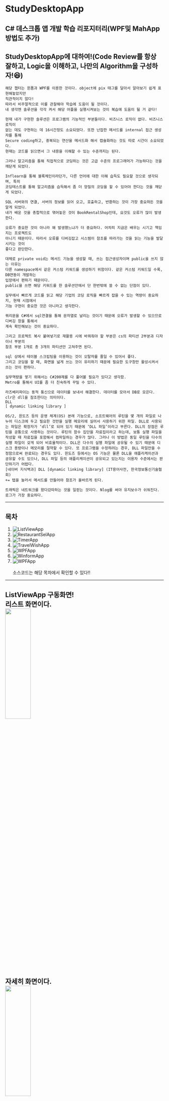# StudyDesktopApp
C# 데스크톱 앱 개발 학습 리포지터리(WPF및 MahApp방법도 추가)
--------------
## StudyDesktopApp에 대하여!(Code Review를 항상 잘하고, Logic을 이해하고, 나만의 Algorithm을 구성하자!😆)
~~~
해당 챕터는 윈폼과 WPF를 이용한 것이다. object에 pix 태그를 달아서 알아보기 쉽게 표현해놓았지만
직관적이지 않다!
따라서 비주얼적으로 이를 관찰해야 학습에 도움이 될 것이다. 
내 생각엔 솔루션을 각각 켜서 해당 어플을 실행시켜보는 것이 복습에 도움이 될 거 같다!
~~~

~~~
현재 내가 구현한 솔루션은 프로그램의 기능적인 부분들이다. 비즈니스 로직이 없다. 비즈니스 로직이
없는 데도 구현하는 데 16시간정도 소요되었다. 또한 난잡한 메서드를 internal 접근 생성자를 통해
Secure coding하고, 중복되는 연산을 메서드화 해서 캡슐화하는 것도 따로 시간이 소요되었다.
현재는 코드를 읽으면서 그 내용을 이해할 수 있는 수준까지는 된다.

그러나 알고리즘을 통해 직접적으로 코딩하는 것은 고급 수준의 프로그래머가 가능하다는 것을 
깨닫게 되었다. 

Inflearn을 통해 블록체인이라던가, 다른 언어에 대한 이해 습득도 필요할 것으로 생각되며, 특히
코딩테스트를 통해 알고리즘을 습득해서 좀 더 양질의 코딩을 할 수 있어야 한다는 것을 깨닫게 되었다.

SQL 서버와의 연결, 서버의 정보를 읽어 오고, 호출하고, 반환하는 것이 가장 중요하든 것을 알게 되었다.
내가 배운 것을 총합적으로 엮어놓은 것이 BookRentalShop인데, 요것도 오류가 많이 발생한다.

오류가 중요한 것이 아니라 왜 발생했느냐가 더 중요하다. 어차피 지금은 배우는 시기고 책임지는 프로젝트도
아니기 때문이다. 따라서 오류를 디버깅잡고 시스템이 참조를 따라가는 것을 읽는 기능을 발달시키는 것이
좋다고 판단한다.

대체로 private void는 메서드 기능을 생성할 때, 쓰는 접근생성자이며 public을 쓰지 않는 이유는
다른 namespace에서 같은 커스텀 키워드를 생성하기 위함이다. 같은 커스텀 키워드일 수록, DB연동이 개발하는
입장에서 편하기 때문이다.
public을 쓰면 해당 키워드를 한 솔루션안에서 단 한번밖에 쓸 수 없는 단점이 있다.

실무에서 빠르게 코드를 읽고 해당 기업의 코딩 로직을 빠르게 잡을 수 있는 역량이 중요하지, 현재 시점에서
기능 구현이 중요한 것은 아니라고 생각한다.

쿼리문을 C#에서 sql연결을 통해 문자열로 날리는 것이기 때문에 오류가 발생할 수 있으므로 디버깅 창을 통해서
계속 확인해보는 것이 중요하다.

그리고 프로젝트 복사 붙여넣기로 재활용 시에 바꿔줘야 할 부분은 cs의 파티션 2부분과 디자이너 부분의
참조 부분 1개로 총 3개의 파티션만 고쳐주면 된다.

sql 상에서 테이블 스크립팅을 이용하는 것이 오탈자를 줄일 수 있어서 좋다.
그리고 코딩을 할 때, 화면을 넓게 쓰는 것이 유리하기 때문에 필요한 도구창만 활성시켜서 쓰는 것이 편하다.

실무역량을 쌓기 위해서는 C#200제를 다 풀어볼 필요가 있다고 생각함.
Metro를 통해서 UI를 좀 더 친숙하게 꾸밀 수 있다.
~~~

~~~
라즈베리파이는 동적 통신으로 데이터를 보내서 해결한다. 데이터를 모아서 DB로 모은다. clr은 dll을 참조한다는 의미이다.
DLL
[ dynamic linking library ]

OS/2, 윈도즈 등의 운영 체계(OS) 본래 기능으로, 소프트웨어의 루틴을 몇 개의 파일로 나누어 디스크에 두고 필요한 것만을 실행 메모리에 실어서 사용하기 위한 파일. DLL로 사용되는 파일은 확장자가 ‘dll’로 되어 있기 때문에 ‘DLL 파일’이라고 부른다. DLL의 장점은 루틴을 공통으로 사용하는 것이다. 루틴의 함수 집단을 자료집이라고 하는데, 보통 실행 파일을 작성할 때 자료집을 포함해서 컴파일하는 경우가 많다. 그러나 이 방법은 동일 루틴을 다수의 실행 파일이 갖게 되어 비효율적이다. DLL은 다수의 실행 파일에 공유될 수 있기 때문에 디스크 용량이나 메모리를 절약할 수 있다. 또 프로그램을 수정하려는 경우, DLL 파일만을 수정함으로써 완료되는 경우도 있다. 윈도즈 등에서는 OS 기능은 물론 DLL을 애플리케이션과 공유할 수도 있으나, DLL 파일 등의 애플리케이션이 공유되고 있는지는 이용자 수준에서는 판단하기가 어렵다.
[네이버 지식백과] DLL [dynamic linking library] (IT용어사전, 한국정보통신기술협회)
+= 텝을 눌러서 메서드를 만들어야 참조가 올바르게 된다.

트래픽은 네트워크를 왔다갔따하는 것을 일컫는 것이다. Nlog를 써야 유지보수가 쉬워진다. 로그가 가장 중요하다.
~~~
---------------
## 목차
1. ![ListViewApp](https://github.com/ochestra365/StudyDesktopApp/tree/main/ListViewApp)
2. ![RestaurantSelApp](https://github.com/ochestra365/StudyDesktopApp/tree/main/RestaurantSelApp)
3. ![TimerApp](https://github.com/ochestra365/StudyDesktopApp/tree/main/TimerApp)
4. ![TravelWishApp](https://github.com/ochestra365/StudyDesktopApp/tree/main/TravelWishApp)
5. ![WPFApp](https://github.com/ochestra365/StudyDesktopApp/tree/main/WPFApp)
6. ![WinformApp](https://github.com/ochestra365/StudyDesktopApp/tree/main/WinformApp)
7. ![WPFApp](https://github.com/ochestra365/StudyDesktopApp/tree/main/WPFApp)<br><br>
소스코드는 해당 목차에서 확인할 수 있다!!
-------------
ListViewApp 구동화면!<br>
리스트 화면이다.<br>
<img src="https://github.com/ochestra365/StudyDesktopApp/blob/main/ListViewApp/Images/%EB%A6%AC%EC%8A%A4%ED%8A%B8.png" width="40%" height="30%" ><br>
자세히 화면이다.<br>
<img src="https://github.com/ochestra365/StudyDesktopApp/blob/main/ListViewApp/Images/%EC%9E%90%EC%84%B8%ED%9E%88.png" width="40%" height="30%" ><br>
작은 아이콘 화면이다.<br>
<img src="https://github.com/ochestra365/StudyDesktopApp/blob/main/ListViewApp/Images/%EC%9E%91%EC%9D%80%EC%95%84%EC%9D%B4%EC%BD%98.png" width="40%" height="30%" ><br>
큰 아이콘 화면이다.<br>
<img src="https://github.com/ochestra365/StudyDesktopApp/blob/main/ListViewApp/Images/%ED%81%B0%20%EC%95%84%EC%9D%B4%EC%BD%98.png" width="40%" height="30%" ><br><br>
윈폼의 ListBox를 활용한 앱 구동원리를 배울 수 있었다. 속성의 네임을 잘 정하고, 윈폼화면을 먼저 구성하는 것이 작업효율이 높다.
-------------
레스토랑 초기화면!<br>
<img src="https://github.com/ochestra365/StudyDesktopApp/blob/main/RestaurantSelApp/images_for_Github/%EB%A0%88%EC%8A%A4%ED%86%A0%EB%9E%91%EC%B4%88%EA%B8%B0%ED%99%94%EB%A9%B4.png" width="40%" height="30%" ><br>
레스토랑 이미지 리스트<br>
<img src="https://github.com/ochestra365/StudyDesktopApp/blob/main/RestaurantSelApp/images_for_Github/%EB%A0%88%EC%8A%A4%ED%86%A0%EB%9E%91%20%EC%9D%B4%EB%AF%B8%EC%A7%80%20%EB%A6%AC%EC%8A%A4%ED%8A%B8.png" width="40%" height="30%" ><br><br>
리스트를 만들고 추가할 수 있는 기능적인 면을 중요시 했다.😁
-------------
주소록 앱 초기화면!<br>
<img src="https://github.com/ochestra365/StudyDesktopApp/blob/main/WPFApp/WpfAdvBank/AddressInfoApp/image_for_Github/%EC%A3%BC%EC%86%8C%EB%A1%9D%20%EC%B4%88%EA%B8%B0%ED%99%94%EB%A9%B4.png" width="40%" height="30%" ><br><br>
드디어! 데이터베이스와의 접전이다!!😎 가장 중요한 것은 데이터베이스와의 **Connection String을 틔워주는 것이다!!! 아래의 코드는 연결 코드!**<br><br>
~~~
 try
            {
                using (SqlConnection conn = new SqlConnection(connString))//sql과의 연결을 터준다.
                {
                    if (conn.State == ConnectionState.Closed)//파라미터의 상태값이 연결된 상태의 닫힌 값과 같으면
                        conn.Open();//참일 때 sql커넥션 연결을 튼다. 거짓은 필요없다. 오로지 측정된 참값만 넣으니까

                    var query = $" insert into Tbl_PhotoResister " +
                                $" (CurrentDt, value, SimulFlag) " +
                                $" values " +
                                $" ('{data.Current.ToString("yyyy-MM-dd HH:mm:ss")}','{data.Value}','{(data.SimulFlag==true ? "1" : "0")}'); ";
                    //sql로 옮기면서 해당 부분의 데이터 타입이 1,0 출력이 아닌 true,false부분으로 나뉜다.
                    //value뒷부분은 쿼리문에서 들어가는 실제 데이터값에 해당하면 이를 측정하여 날리는 경로는 C#에서 한다.
                    //라즈베리파이에서 측정한 값을 C#에서 측정하고, 이를 query 문자데이터타입으로 ssms에 날려서 기입하게 만든다.
                    SqlCommand cmd = new SqlCommand(query, conn);//cmd라는 것은 쿼리문 날린 것을 연결해주는 클래스(기능)을 의미한다.
                    cmd.ExecuteNonQuery(); //메서드 연산을 호출해 주는 곳이 없으니 여기서 호출해준다.
                }
            }
            catch (Exception ex)
            {
                Debug.WriteLine($"예외발생 : {ex.Message}");//오류가 발생하면 디버그를 하고 메세지를 사용자에게 알린다.
            }
~~~
<br>
<img src="https://github.com/ochestra365/StudyDesktopApp/blob/main/WPFApp/WpfAdvBank/AddressInfoApp/image_for_Github/%EC%97%B0%EA%B2%B0%EC%B6%94%EA%B0%80%ED%99%94%EB%A9%B4.png" width="40%" height="30%" ><br>
SQL DB에 접속해보자!!!!!!<br>
<img src="https://github.com/ochestra365/StudyDesktopApp/blob/main/WPFApp/WpfAdvBank/AddressInfoApp/image_for_Github/%EC%97%B0%EA%B2%B0%EB%8F%84%EC%A4%91%ED%99%94%EB%A9%B4.png" width="40%" height="30%" ><br>
해커에게 가장 노출되어서 안되는 점은 나의 IP주소와 비밀번호다! 이거 잘못하면 SQL Injection을 통해 다 지워버린다!<br>
Helper의 common 폴더를 이용해서 Secure Coding을 해서 중요한 IP정보나 Password를 Hiding해야 한다.<br>
<img src="https://github.com/ochestra365/StudyDesktopApp/blob/main/WPFApp/WpfAdvBank/AddressInfoApp/image_for_Github/Helper%EC%BD%94%EB%93%9C.png" width="40%" height="30%" ><br>
var라는 변수를 통해 sql에 직접적으로 쿼리를 날리는 것이고, 필요한 시스템 도구는 using 함수를 통해서 이용해줘야 한다.<br><br>
아래의 코드는 가장 중요한 구문이다!!! 실무에서도 자주 쓰일 아주 좋은 것이다.
~~~
using System;
using System.Net;

namespace BookRentalShopApp.Helper
{
    public class Common
    {
        public static string ConnString = "Data Source=@@@@@@@@@@@;" +
            "Initial Catalog=bookrentalshop;" +
            "Persist Security Info=True;" +
            "User ID=sa;" +
            "Password=@@@@@@@@@@@@";

        public static string LoginUserId = string.Empty;

        /// <summary>
        /// 아이피주소 받아오는 메서드
        /// </summary>
        /// <returns></returns>
        internal static string GetLocalIp()
        {
            string localIP = "";
            IPHostEntry host = Dns.GetHostEntry(Dns.GetHostName());
            foreach (IPAddress ip in host.AddressList)//주소리스트에 들어있는 것에 한번씩 반복 적용되는 것이다.
            {
                if (ip.AddressFamily == System.Net.Sockets.AddressFamily.InterNetwork)
                {
                    localIP = ip.ToString();
                    break;
                }
            }

            return localIP;
        }

        internal static string ReplaceCmdText(string strSource)//SQL INJECTION 방지구문
        {
            var result = strSource.Replace("'", "’");//sql쿼리에 쓰는 것과 다른 거다. 해킹방지에 큰 도움이 된다. 작은 따옴표를 다른 것으로 변환시켜 침투를 방지한다.
            result = result.Replace("--", "");//주석처리하는 거를 날리면 공백으로 반환하겠다.
            result = result.Replace(";", "");//실행 처리에 필요한 ;를 공백으로 날려버리겠다.

            return result;
        }
    }
~~~
<br>
ip와 password는 해당 코드에서 가렸다. 캡슐화를 통해서 정보를 은닉해야 하는 것이다. 당연히 Helper 폴더에는 많은 참조가 걸려있다. 18개나 걸려있었다.<br>
이때 중요한 접근 한정자는 internal이다. 이것이 핵심이다.!!<br>
▶ 접근 한정자 중 하나<br><br>
▶ 뜻 : 내부적인<br><br>
▶ 해당 접근 지정자가 선언된 클래스, 변수, 함수, 형식 등등은 같은 어셈블리 내에서만 접근 가능<br><br>
 - 즉 해당 프로젝트에서 public 처럼 사용 가능하고, 외부에서는 private<br><br>
 - 어셈블리<br><br>
  - 한 프로젝트가 뽑아내는 결과물<br><br>
▶ 사용<br><br>
 - 경험담 : 일관성 없는 엑세스 가능성 에러가 떴을 때 클래스를 internal 로 변경해주니 에러 사라짐<br><br>


